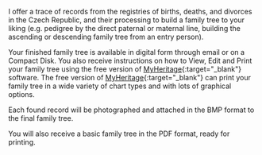 I offer a trace of records from the registries of births, deaths, and divorces in the Czech Republic, and their processing to build a family tree to your liking (e.g. pedigree by the direct paternal or maternal line, building the ascending or descending family tree from an entry person).

Your finished family tree is available in digital form through email or on a Compact Disk. You also receive instructions on how to View, Edit and Print your family tree using the free version of [MyHeritage](https://www.myheritage.com/family-tree-builder){:target="_blank"} software. The free version of [MyHeritage](https://www.myheritage.com/family-tree-builder){:target="_blank"} can print your family tree in a wide variety of chart types and with lots of graphical options.

Each found record will be photographed and attached in the BMP format to the final family tree.

You will also receive a basic family tree in the PDF format, ready for printing.

